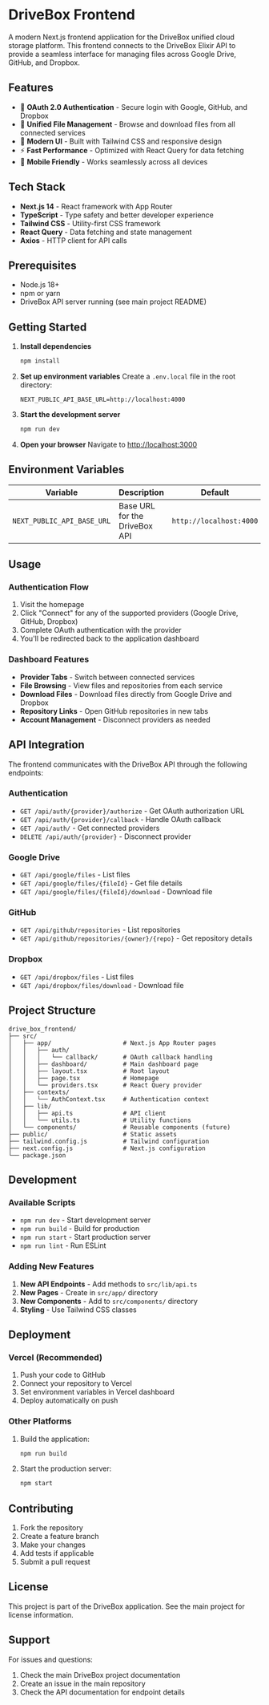 # DriveBox Frontend

A modern Next.js frontend application for the DriveBox unified cloud storage platform. This frontend connects to the DriveBox Elixir API to provide a seamless interface for managing files across Google Drive, GitHub, and Dropbox.

## Features

- 🔐 **OAuth 2.0 Authentication** - Secure login with Google, GitHub, and Dropbox
- 📁 **Unified File Management** - Browse and download files from all connected services
- 🎨 **Modern UI** - Built with Tailwind CSS and responsive design
- ⚡ **Fast Performance** - Optimized with React Query for data fetching
- 📱 **Mobile Friendly** - Works seamlessly across all devices

## Tech Stack

- **Next.js 14** - React framework with App Router
- **TypeScript** - Type safety and better developer experience
- **Tailwind CSS** - Utility-first CSS framework
- **React Query** - Data fetching and state management
- **Axios** - HTTP client for API calls

## Prerequisites

- Node.js 18+ 
- npm or yarn
- DriveBox API server running (see main project README)

## Getting Started

1. **Install dependencies**
   ```bash
   npm install
   ```

2. **Set up environment variables**
   Create a `.env.local` file in the root directory:
   ```env
   NEXT_PUBLIC_API_BASE_URL=http://localhost:4000
   ```

3. **Start the development server**
   ```bash
   npm run dev
   ```

4. **Open your browser**
   Navigate to [http://localhost:3000](http://localhost:3000)

## Environment Variables

| Variable | Description | Default |
|----------|-------------|---------|
| `NEXT_PUBLIC_API_BASE_URL` | Base URL for the DriveBox API | `http://localhost:4000` |

## Usage

### Authentication Flow

1. Visit the homepage
2. Click "Connect" for any of the supported providers (Google Drive, GitHub, Dropbox)
3. Complete OAuth authentication with the provider
4. You'll be redirected back to the application dashboard

### Dashboard Features

- **Provider Tabs** - Switch between connected services
- **File Browsing** - View files and repositories from each service
- **Download Files** - Download files directly from Google Drive and Dropbox
- **Repository Links** - Open GitHub repositories in new tabs
- **Account Management** - Disconnect providers as needed

## API Integration

The frontend communicates with the DriveBox API through the following endpoints:

### Authentication
- `GET /api/auth/{provider}/authorize` - Get OAuth authorization URL
- `GET /api/auth/{provider}/callback` - Handle OAuth callback
- `GET /api/auth/` - Get connected providers
- `DELETE /api/auth/{provider}` - Disconnect provider

### Google Drive
- `GET /api/google/files` - List files
- `GET /api/google/files/{fileId}` - Get file details
- `GET /api/google/files/{fileId}/download` - Download file

### GitHub
- `GET /api/github/repositories` - List repositories
- `GET /api/github/repositories/{owner}/{repo}` - Get repository details

### Dropbox
- `GET /api/dropbox/files` - List files
- `GET /api/dropbox/files/download` - Download file

## Project Structure

```
drive_box_frontend/
├── src/
│   ├── app/                    # Next.js App Router pages
│   │   ├── auth/
│   │   │   └── callback/       # OAuth callback handling
│   │   ├── dashboard/          # Main dashboard page
│   │   ├── layout.tsx          # Root layout
│   │   ├── page.tsx            # Homepage
│   │   └── providers.tsx       # React Query provider
│   ├── contexts/
│   │   └── AuthContext.tsx     # Authentication context
│   ├── lib/
│   │   ├── api.ts              # API client
│   │   └── utils.ts            # Utility functions
│   └── components/             # Reusable components (future)
├── public/                     # Static assets
├── tailwind.config.js          # Tailwind configuration
├── next.config.js              # Next.js configuration
└── package.json
```

## Development

### Available Scripts

- `npm run dev` - Start development server
- `npm run build` - Build for production
- `npm run start` - Start production server
- `npm run lint` - Run ESLint

### Adding New Features

1. **New API Endpoints** - Add methods to `src/lib/api.ts`
2. **New Pages** - Create in `src/app/` directory
3. **New Components** - Add to `src/components/` directory
4. **Styling** - Use Tailwind CSS classes

## Deployment

### Vercel (Recommended)

1. Push your code to GitHub
2. Connect your repository to Vercel
3. Set environment variables in Vercel dashboard
4. Deploy automatically on push

### Other Platforms

1. Build the application:
   ```bash
   npm run build
   ```

2. Start the production server:
   ```bash
   npm start
   ```

## Contributing

1. Fork the repository
2. Create a feature branch
3. Make your changes
4. Add tests if applicable
5. Submit a pull request

## License

This project is part of the DriveBox application. See the main project for license information.

## Support

For issues and questions:
1. Check the main DriveBox project documentation
2. Create an issue in the main repository
3. Check the API documentation for endpoint details
